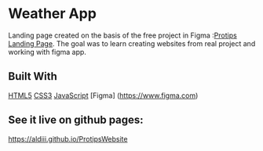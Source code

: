 # Weather App

Landing page created on the basis of the free project in Figma :[Protips Landing Page](https://dribbble.com/shots/9798343-Protips-Landing-Page). The goal was to learn creating websites from real project and working with figma app.

## Built With

[HTML5](https://developer.mozilla.org/pl/docs/Web/HTML5)
[CSS3](https://developer.mozilla.org/pl/docs/Web/CSS)
[JavaScript](https://developer.mozilla.org/pl/docs/Web/JavaScript)
[Figma] (https://www.figma.com)

## See it live on github pages:

https://aldiii.github.io/ProtipsWebsite
